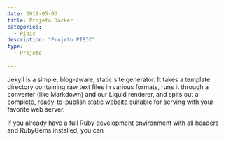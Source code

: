 ```yaml
---
date: 2019-05-03
title: Projeto Docker
categories:
  - Pibic
description: "Projeto PIBIC"
type: 
  - Projeto
  
---
```


Jekyll is a simple, blog-aware, static site generator. It takes a template directory containing raw text files in various formats, runs it through a converter (like Markdown) and our Liquid renderer, and spits out a complete, ready-to-publish static website suitable for serving with your favorite web server.

If you already have a full Ruby development environment with all headers and RubyGems installed, you can